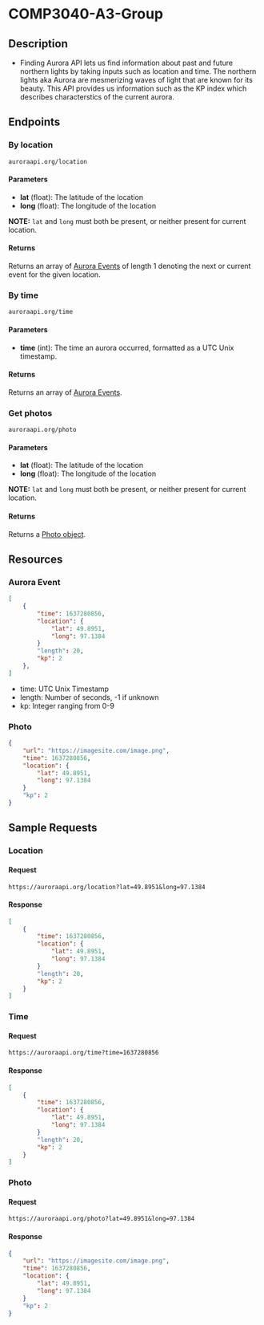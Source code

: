 # COMP3040-A3-Group

## Description
* Finding Aurora API lets us find information about past and future northern lights by taking inputs such as location and time. The northern lights aka Aurora are mesmerizing waves of light that are known for its beauty. This API provides us information such as the KP index which describes characterstics of the current aurora. 


## Endpoints

### By location
```auroraapi.org/location```

#### Parameters
* **lat** (float): The latitude of the location
* **long** (float): The longitude of the location

**NOTE:** `lat` and `long` must both be present, or neither present for current location.

#### Returns
Returns an array of [Aurora Events](#aurora-event) of length 1 denoting the next or current event for the given location.

### By time
```auroraapi.org/time```

#### Parameters
* **time** (int): The time an aurora occurred, formatted as a UTC Unix timestamp.

#### Returns
Returns an array of [Aurora Events](#aurora-event).

### Get photos
```auroraapi.org/photo```

#### Parameters
* **lat** (float): The latitude of the location
* **long** (float): The longitude of the location

**NOTE:** `lat` and `long` must both be present, or neither present for current location.

#### Returns
Returns a [Photo object](#photo).

## Resources

### Aurora Event
```json
[
    {
        "time": 1637280856,
        "location": {
            "lat": 49.8951,
            "long": 97.1384
        }
        "length": 20,
        "kp": 2
    },
]
```

* time: UTC Unix Timestamp
* length: Number of seconds, -1 if unknown
* kp: Integer ranging from 0-9

### Photo
```json
{
    "url": "https://imagesite.com/image.png",
    "time": 1637280856,
    "location": {
        "lat": 49.8951,
        "long": 97.1384
    }
    "kp": 2
}
```

## Sample Requests

### Location
#### Request
`https://auroraapi.org/location?lat=49.8951&long=97.1384`

#### Response
```json
[
    {
        "time": 1637280856,
        "location": {
            "lat": 49.8951,
            "long": 97.1384
        }
        "length": 20,
        "kp": 2
    }
]
```

### Time
#### Request
`https://auroraapi.org/time?time=1637280856`

#### Response
```json
[
    {
        "time": 1637280856,
        "location": {
            "lat": 49.8951,
            "long": 97.1384
        }
        "length": 20,
        "kp": 2
    }
]
```

### Photo
#### Request
`https://auroraapi.org/photo?lat=49.8951&long=97.1384`

#### Response
```json
{
    "url": "https://imagesite.com/image.png",
    "time": 1637280856,
    "location": {
        "lat": 49.8951,
        "long": 97.1384
    }
    "kp": 2
}
```
